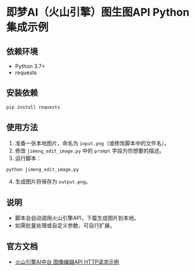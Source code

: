 # 即梦AI（火山引擎）图生图API Python集成示例

## 依赖环境
- Python 3.7+
- requests

## 安装依赖
```bash
pip install requests
```

## 使用方法
1. 准备一张本地图片，命名为 `input.png`（或修改脚本中的文件名）。
2. 修改 `jimeng_edit_image.py` 中的 `prompt` 字段为你想要的描述。
3. 运行脚本：
```bash
python jimeng_edit_image.py
```
4. 生成图片将保存为 `output.png`。

## 说明
- 脚本会自动调用火山引擎API，下载生成图片到本地。
- 如需批量处理或自定义参数，可自行扩展。

## 官方文档
- [火山引擎AI中台 图像编辑API HTTP请求示例](https://www.volcengine.com/docs/6444/1390583) 